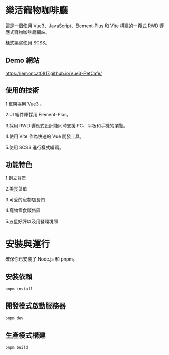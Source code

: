# 樂活寵物咖啡廳

這是一個使用 Vue3、JavaScript、Element-Plus 和 Vite 構建的一頁式 RWD 響應式寵物咖啡廳網站。

樣式編寫使用 SCSS。

## Demo 網站

https://lemoncat0817.github.io/Vue3-PetCafe/

## 使用的技術

1.框架採用 Vue3 。

2.UI 組件庫採用 Element-Plus。

3.採用 RWD 響應式設計能同時支援 PC、平板和手機的瀏覽。

4.使用 Vite 作為快速的 Vue 開發工具。

5.使用 SCSS 進行樣式編寫。

## 功能特色

1.創立背景

2.美食菜單

3.可愛的寵物店長們

4.寵物零食販售區

5.五星好評以及用餐環境照

# 安裝與運行

確保你已安裝了 Node.js 和 pnpm。

## 安裝依賴

```sh
pnpm install
```

## 開發模式啟動服務器

```sh
pnpm dev
```

## 生產模式構建

```sh
pnpm build
```
